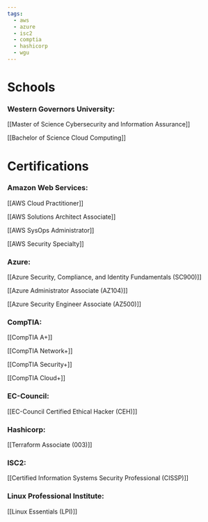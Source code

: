 ```yaml
---
tags:
  - aws
  - azure
  - isc2
  - comptia
  - hashicorp
  - wgu
---
```

# Schools
### Western Governors University:

[[Master of Science Cybersecurity and Information Assurance]]

[[Bachelor of Science Cloud Computing]]

# Certifications

### Amazon Web Services:

[[AWS Cloud Practitioner]]

[[AWS Solutions Architect Associate]]

[[AWS SysOps Administrator]]

[[AWS Security Specialty]]

### Azure:

[[Azure Security, Compliance, and Identity Fundamentals (SC900)]]

[[Azure Administrator Associate (AZ104)]]

[[Azure Security Engineer Associate (AZ500)]]

### CompTIA:

[[CompTIA A+]]

[[CompTIA Network+]]

[[CompTIA Security+]]

[[CompTIA Cloud+]]

### EC-Council:

[[EC-Council Certified Ethical Hacker (CEH)]]

### Hashicorp:

[[Terraform Associate (003)]]

### ISC2:

[[Certified Information Systems Security Professional (CISSP)]]

### Linux Professional Institute:

[[Linux Essentials (LPI)]]




